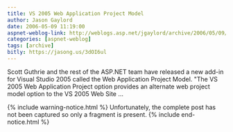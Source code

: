 ```yaml
---
title: VS 2005 Web Application Project Model
author: Jason Gaylord
date: 2006-05-09 11:19:00
aspnet-weblog-link: http://weblogs.asp.net/jgaylord/archive/2006/05/09/445851.aspx
categories: [aspnet-weblog]
tags: [archive]
bitly: https://jasong.us/3dOI6ul
---
```


Scott Guthrie and the rest of the ASP.NET team have released a new add-in for Visual Studio 2005 called the Web Application Project Model. "The VS 2005 Web Application Project option provides an alternate web project model option to the VS 2005 Web Site ... 

{% include warning-notice.html %}
Unfortunately, the complete post has not been captured so only a fragment is present.
{% include end-notice.html %}
